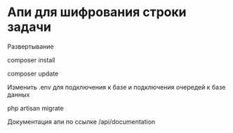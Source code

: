 <h1>Апи для шифрования строки задачи</h1>
<p>Развертывание</p>
<p>composer install</p>
<p>composer update</p>
<p>Изменить .env для подключения к базе и подключения очередей к базе данных</p>
<p>php artisan migrate</p>
<p>Документация апи по ссылке /api/documentation</p>
